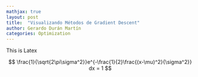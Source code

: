 ```yaml
---
mathjax: true
layout: post
title:  "Visualizando Métodos de Gradient Descent"
author: Gerardo Durán Martín
categories: Optimization
---
```



This is Latex

$$
    \frac{1}{\sqrt{2\pi\sigma^2}}e^{-\frac{1}{2}\frac{(x-\mu)^2}{\sigma^2}} dx = 1
$$
<Paste>
